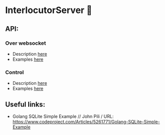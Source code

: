 # InterlocutorServer 🤟

## API:
### Over websocket
- Description [here](./ws_server/about/proto/ws/desc.md)
- Examples [here](./ws_server/about/proto/ws/examples.md)

### Control
- Description [here](./ws_server/about/proto/http/control/desc.md)
- Examples [here](./ws_server/about/proto/http/control/examples.md)

## Useful links:
- Golang SQLite Simple Example // John Pili / URL: https://www.codeproject.com/Articles/5261771/Golang-SQLite-Simple-Example